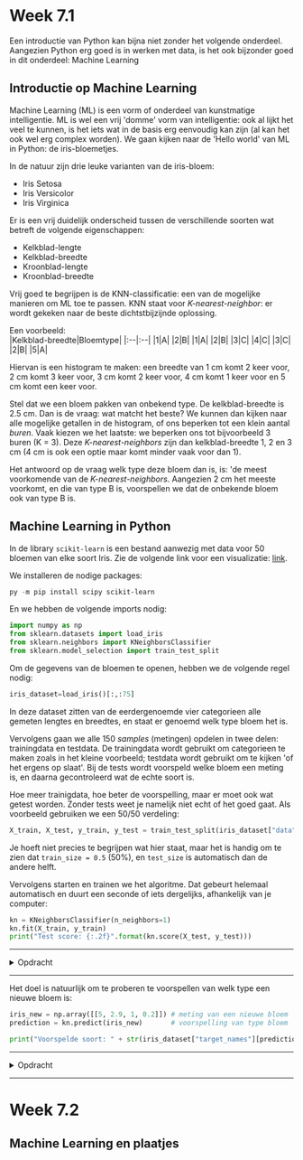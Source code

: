 # Week 7.1
Een introductie van Python kan bijna niet zonder het volgende onderdeel. Aangezien Python erg goed is in werken met data, is het ook bijzonder goed in dit onderdeel: Machine Learning

## Introductie op Machine Learning
Machine Learning (ML) is een vorm of onderdeel van kunstmatige intelligentie. ML is wel een vrij 'domme' vorm van intelligentie: ook al lijkt het veel te kunnen, is het iets wat in de basis erg eenvoudig kan zijn (al kan het ook wel erg complex worden). We gaan kijken naar de 'Hello world' van ML in Python: de iris-bloemetjes.

In de natuur zijn drie leuke varianten van de iris-bloem:
* Iris Setosa
* Iris Versicolor
* Iris Virginica

Er is een vrij duidelijk onderscheid tussen de verschillende soorten wat betreft de volgende eigenschappen:
* Kelkblad-lengte
* Kelkblad-breedte
* Kroonblad-lengte
* Kroonblad-breedte

Vrij goed te begrijpen is de KNN-classificatie: een van de mogelijke manieren om ML toe te passen. KNN staat voor *K-nearest-neighbor*: er wordt gekeken naar de beste dichtstbijzijnde oplossing.

Een voorbeeld:  
|Kelkblad-breedte|Bloemtype|
|:--|:--|
|1|A|
|2|B|
|1|A|
|2|B|
|3|C|
|4|C|
|3|C|
|2|B|
|5|A|

Hiervan is een histogram te maken: een breedte van 1 cm komt 2 keer voor, 2 cm komt 3 keer voor, 3 cm komt 2 keer voor, 4 cm komt 1 keer voor en 5 cm komt een keer voor.

Stel dat we een bloem pakken van onbekend type. De kelkblad-breedte is 2.5 cm. Dan is de vraag: wat matcht het beste? We kunnen dan kijken naar alle mogelijke getallen in de histogram, of ons beperken tot een klein aantal *buren*. Vaak kiezen we het laatste: we beperken ons tot bijvoorbeeld 3 buren (K = 3). Deze *K-nearest-neighbors* zijn dan kelkblad-breedte 1, 2 en 3 cm (4 cm is ook een optie maar komt minder vaak voor dan 1).

Het antwoord op de vraag welk type deze bloem dan is, is: 'de meest voorkomende van de *K-nearest-neighbors*. Aangezien 2 cm het meeste voorkomt, en die van type B is, voorspellen we dat de onbekende bloem ook van type B is.

## Machine Learning in Python
In de library `scikit-learn` is een bestand aanwezig met data voor 50 bloemen van elke soort Iris. Zie de volgende link voor een visualizatie: [link](https://python-course.eu/images/machine-learning/data-representation-and-visualization-data_3.webp).


We installeren de nodige packages:
```powershell
py -m pip install scipy scikit-learn
```

En we hebben de volgende imports nodig:
```python
import numpy as np
from sklearn.datasets import load_iris
from sklearn.neighbors import KNeighborsClassifier
from sklearn.model_selection import train_test_split
```

Om de gegevens van de bloemen te openen, hebben we de volgende regel nodig:
```python
iris_dataset=load_iris()[:,:75]
```
In deze dataset zitten van de eerdergenoemde vier categorieen alle gemeten lengtes en breedtes, en staat er genoemd welk type bloem het is.

Vervolgens gaan we alle 150 *samples* (metingen) opdelen in twee delen: trainingdata en testdata. De trainingdata wordt gebruikt om categorieen te maken zoals in het kleine voorbeeld; testdata wordt gebruikt om te kijken 'of het ergens op slaat'. Bij de tests wordt voorspeld welke bloem een meting is, en daarna gecontroleerd wat de echte soort is.

Hoe meer trainigdata, hoe beter de voorspelling, maar er moet ook wat getest worden. Zonder tests weet je namelijk niet echt of het goed gaat. Als voorbeeld gebruiken we een 50/50 verdeling:
```python
X_train, X_test, y_train, y_test = train_test_split(iris_dataset["data"], iris_dataset["target"], train_size = 0.5, random_state = 4)
```
Je hoeft niet precies te begrijpen wat hier staat, maar het is handig om te zien dat `train_size = 0.5` (50%), en `test_size` is automatisch dan de andere helft.

Vervolgens starten en trainen we het algoritme. Dat gebeurt helemaal automatisch en duurt een seconde of iets dergelijks, afhankelijk van je computer:
```python
kn = KNeighborsClassifier(n_neighbors=1)
kn.fit(X_train, y_train)
print("Test score: {:.2f}".format(kn.score(X_test, y_test)))
```

---

<details>
<summary>Opdracht</summary>

Kopieer alle bovenstaande onderdelen en zet ze onder elkaar. De test score geeft aan hoe goed het algoritme heeft voorspeld van welke soort een bloem is. Wat is de test-score bij een 50/50 verdeling? Experimenteer hoeveel procent `train_size` er nodig is om de overige bloemen helemaal goed te voorspellen (alles goed betekent test score = 1). Lukt dat?
</details>

---

Het doel is natuurlijk om te proberen te voorspellen van welk type een nieuwe bloem is:
```python
iris_new = np.array([[5, 2.9, 1, 0.2]]) # meting van een nieuwe bloem
prediction = kn.predict(iris_new)       # voorspelling van type bloem

print("Voorspelde soort: " + str(iris_dataset["target_names"][prediction]))   # printen welk type bloem er voorspeld wordt
```

---

<details>
<summary>Opdracht</summary>

Welk type is de onbekende bloem waarschijnlijk? Door een grotere `train_size` te gebruiken kun je meestal zekerder zijn van de voorspelling. Hoe klein moet de `train_size` zijn om op een waarschijnlijk foute voorspelling uit te komen?

</details>

---

# Week 7.2
## Machine Learning en plaatjes